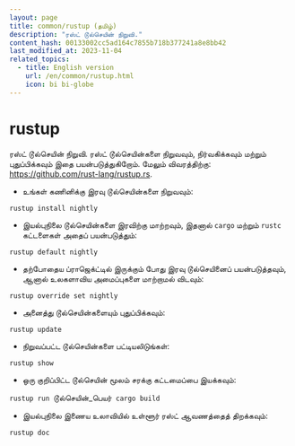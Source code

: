 ```yaml
---
layout: page
title: common/rustup (தமிழ்)
description: "ரஸ்ட் டூல்செயின் நிறுவி."
content_hash: 00133002cc5ad164c7855b718b377241a8e8bb42
last_modified_at: 2023-11-04
related_topics:
  - title: English version
    url: /en/common/rustup.html
    icon: bi bi-globe
---
```

# rustup

ரஸ்ட் டூல்செயின் நிறுவி.
ரஸ்ட் டூல்செயின்களை நிறுவவும், நிர்வகிக்கவும் மற்றும் புதுப்பிக்கவும் இதை பயன்படுத்துகிறோம்.
மேலும் விவரத்திற்கு: <https://github.com/rust-lang/rustup.rs>.

- உங்கள் கணினிக்கு இரவு டூல்செயின்களை நிறுவவும்:

`rustup install nightly`

- இயல்புநிலை டூல்செயின்களை இரவிற்கு மாற்றவும், இதனால் `cargo` மற்றும் `rustc` கட்டளைகள் அதைப் பயன்படுத்தும்:

`rustup default nightly`

- தற்போதைய ப்ராஜெக்ட்டில் இருக்கும் போது இரவு டூல்செயினைப் பயன்படுத்தவும், ஆனால் உலகளாவிய அமைப்புகளை மாற்றாமல் விடவும்:

`rustup override set nightly`

- அனைத்து டூல்செயின்களையும் புதுப்பிக்கவும்:

`rustup update`

- நிறுவப்பட்ட டூல்செயின்களை பட்டியலிடுங்கள்:

`rustup show`

- ஒரு குறிப்பிட்ட டூல்செயின் மூலம் சரக்கு கட்டமைப்பை இயக்கவும்:

`rustup run `<span class="tldr-var badge badge-pill bg-dark-lm bg-white-dm text-white-lm text-dark-dm font-weight-bold">டூல்செயின்_பெயர்</span>` cargo build`

- இயல்புநிலை இணைய உலாவியில் உள்ளூர் ரஸ்ட் ஆவணத்தைத் திறக்கவும்:

`rustup doc`
